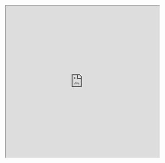 
<iframe src="https://open.spotify.com/embed/album/2lulBSRsNIxUwTQQdlwjwK?utm_source=generator&theme=0"
width="100%" height="500"
allow="autoplay; clipboard-write; encrypted-media; fullscreen; picture-in-picture" loading="lazy"></iframe>
